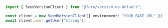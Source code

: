 ```typescript
import { SeedVersionClient } from "@fern/version-no-default";

const client = new SeedVersionClient({ environment: "YOUR_BASE_URL" });
await client.user.getUser("string");
 
```                        


